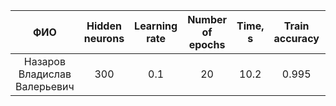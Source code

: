 | ФИО                            | Hidden neurons | Learning rate | Number of epochs | Time, s | Train accuracy | Test accuracy |
|:------------------------------:|:--------------:|:-------------:|:----------------:|:-------:|:--------------:|:-------------:|
| Назаров Владислав Валерьевич   |     300        |      0.1      |        20        |   10.2  |      0.995     |    0.979     |